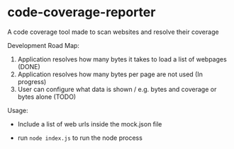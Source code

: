 # code-coverage-reporter
A code coverage tool made to scan websites and resolve their coverage

Development Road Map:

1. Application resolves how many bytes it takes to load a list of webpages (DONE)
2. Application resolves how many bytes per page are not used (In progress)
3. User can configure what data is shown / e.g. bytes and coverage or bytes alone (TODO)

Usage:

- Include a list of web urls inside the mock.json file

- run `node index.js` to run the node process

